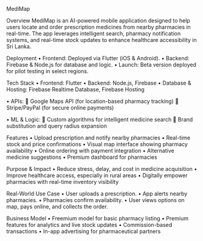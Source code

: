 MediMap

Overview
MediMap is an AI-powered mobile application designed to help users locate and order prescription medicines from nearby pharmacies in real-time. The app leverages intelligent search, pharmacy notification systems, and real-time stock updates to enhance healthcare accessibility in Sri Lanka.


Deployment
•	Frontend: Deployed via Flutter (iOS & Android).
•	Backend: Firebase & Node.js for database and logic.
•	Launch: Beta version deployed for pilot testing in select regions.



Tech Stack
•	Frontend: Flutter
•	Backend: Node.js, Firebase
•	Database & Hosting: Firebase Realtime Database, Firebase Hosting



•	APIs:
	Google Maps API (for location-based pharmacy tracking)
	Stripe/PayPal (for secure online payments)

•	ML & Logic:
	Custom algorithms for intelligent medicine search
	Brand substitution and query radius expansion



Features
•	Upload prescription and notify nearby pharmacies
•	Real-time stock and price confirmations
•	Visual map interface showing pharmacy availability
•	Online ordering with payment integration
•	Alternative medicine suggestions
•	Premium dashboard for pharmacies



Purpose & Impact
•	Reduce stress, delay, and cost in medicine acquisition
•	Improve healthcare access, especially in rural areas
•	Digitally empower pharmacies with real-time inventory visibility



Real-World Use Case
•	User uploads a prescription.
•	App alerts nearby pharmacies.
•	Pharmacies confirm availability.
•	User views options on map, pays online, and collects the order.

Business Model
•	Freemium model for basic pharmacy listing
•	Premium features for analytics and live stock updates
•	Commission-based transactions
•	In-app advertising for pharmaceutical partners
